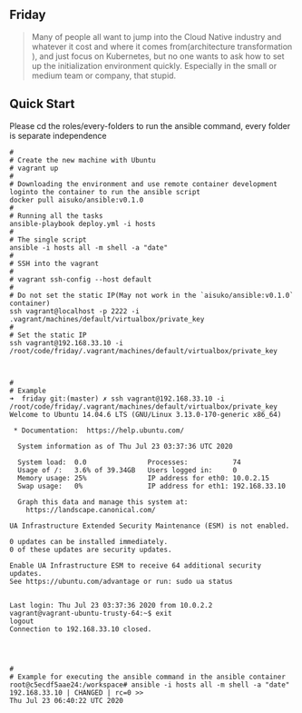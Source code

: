 ## Friday

> Many of people all want to jump into the Cloud Native industry and whatever it cost and where it comes from(architecture transformation ), and just focus on Kubernetes, but no one wants to ask how to set up the initialization environment quickly. Especially in the small or medium team or company, that stupid.


## Quick Start

Please cd the roles/every-folders to run the ansible command, every folder is separate independence

```
#
# Create the new machine with Ubuntu
# vagrant up 
#
# Downloading the environment and use remote container development loginto the container to run the ansible script
docker pull aisuko/ansible:v0.1.0
#
# Running all the tasks
ansible-playbook deploy.yml -i hosts
# 
# The single script
ansible -i hosts all -m shell -a "date"
#
# SSH into the vagrant
#
# vagrant ssh-config --host default
#
# Do not set the static IP(May not work in the `aisuko/ansible:v0.1.0` container)
ssh vagrant@localhost -p 2222 -i .vagrant/machines/default/virtualbox/private_key
#
# Set the static IP
ssh vagrant@192.168.33.10 -i /root/code/friday/.vagrant/machines/default/virtualbox/private_key



#
# Example
➜  friday git:(master) ✗ ssh vagrant@192.168.33.10 -i /root/code/friday/.vagrant/machines/default/virtualbox/private_key        
Welcome to Ubuntu 14.04.6 LTS (GNU/Linux 3.13.0-170-generic x86_64)

 * Documentation:  https://help.ubuntu.com/

  System information as of Thu Jul 23 03:37:36 UTC 2020

  System load:  0.0               Processes:           74
  Usage of /:   3.6% of 39.34GB   Users logged in:     0
  Memory usage: 25%               IP address for eth0: 10.0.2.15
  Swap usage:   0%                IP address for eth1: 192.168.33.10

  Graph this data and manage this system at:
    https://landscape.canonical.com/

UA Infrastructure Extended Security Maintenance (ESM) is not enabled.

0 updates can be installed immediately.
0 of these updates are security updates.

Enable UA Infrastructure ESM to receive 64 additional security updates.
See https://ubuntu.com/advantage or run: sudo ua status


Last login: Thu Jul 23 03:37:36 2020 from 10.0.2.2
vagrant@vagrant-ubuntu-trusty-64:~$ exit
logout
Connection to 192.168.33.10 closed.




#
# Example for executing the ansible command in the ansible container
root@c5ecdf5aae24:/workspace# ansible -i hosts all -m shell -a "date"
192.168.33.10 | CHANGED | rc=0 >>
Thu Jul 23 06:40:22 UTC 2020
```